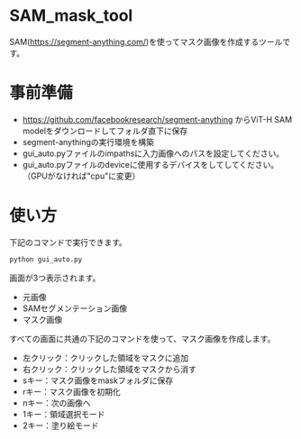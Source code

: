 # SAM_mask_tool
SAM(https://segment-anything.com/)を使ってマスク画像を作成するツールです。

# 事前準備
- https://github.com/facebookresearch/segment-anything からViT-H SAM modelをダウンロードしてフォルダ直下に保存
- segment-anythingの実行環境を構築
- gui_auto.pyファイルのimpathsに入力画像へのパスを設定してください。
- gui_auto.pyファイルのdeviceに使用するデバイスをしてしてください。（GPUがなければ"cpu"に変更）

# 使い方
下記のコマンドで実行できます。
```bash
python gui_auto.py
```

画面が3つ表示されます。
- 元画像
- SAMセグメンテーション画像
- マスク画像

すべての画面に共通の下記のコマンドを使って、マスク画像を作成します。
- 左クリック：クリックした領域をマスクに追加
- 右クリック：クリックした領域をマスクから消す
- sキー：マスク画像をmaskフォルダに保存
- rキー：マスク画像を初期化
- nキー：次の画像へ
- 1キー：領域選択モード
- 2キー：塗り絵モード
